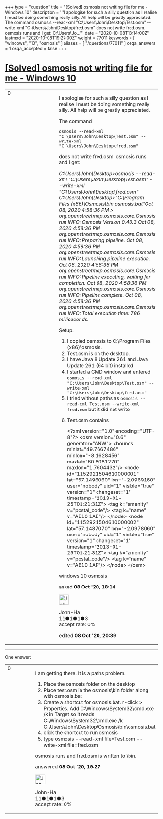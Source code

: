 +++
type = "question"
title = "[Solved] osmosis not writing file for me - Windows 10"
description = '''I apologise for such a silly question as I realise I must be doing something really silly. All help will be greatly appreciated. The command  osmosis --read-xml &quot;C:&#92;Users&#92;John&#92;Desktop&#92;Test.osm&quot; --write-xml &quot;C:&#92;Users&#92;John&#92;Desktop&#92;fred.osm&quot;  does not write fred.osm. osmosis runs and I get: C:&#92;Users&#92;Jo...'''
date = "2020-10-08T18:14:00Z"
lastmod = "2020-10-08T19:27:00Z"
weight = 77011
keywords = [ "windows", "10", "osmosis" ]
aliases = [ "/questions/77011" ]
osqa_answers = 1
osqa_accepted = false
+++

<div class="headNormal">

# [\[Solved\] osmosis not writing file for me - Windows 10](/questions/77011/solved-osmosis-not-writing-file-for-me-windows-10)

</div>

<div id="main-body">

<div id="askform">

<table id="question-table" style="width:100%;">
<colgroup>
<col style="width: 50%" />
<col style="width: 50%" />
</colgroup>
<tbody>
<tr>
<td style="width: 30px; vertical-align: top"><div class="vote-buttons">
<span id="post-77011-upvote" class="ajax-command post-vote up" rel="nofollow" title="I like this post (click again to cancel)"> </span>
<div id="post-77011-score" class="post-score" title="current number of votes">
0
</div>
<span id="post-77011-downvote" class="ajax-command post-vote down" rel="nofollow" title="I dont like this post (click again to cancel)"> </span> <span id="favorite-mark" class="ajax-command favorite-mark" rel="nofollow" title="mark/unmark this question as favorite (click again to cancel)"> </span>
<div id="favorite-count" class="favorite-count">
&#10;</div>
</div></td>
<td><div id="item-right">
<div class="question-body">
<p>I apologise for such a silly question as I realise I must be doing something really silly. All help will be greatly appreciated.</p>
<p>The command</p>
<pre><code>osmosis --read-xml &quot;C:\Users\John\Desktop\Test.osm&quot; --write-xml &quot;C:\Users\John\Desktop\fred.osm&quot;</code></pre>
<p>does not write fred.osm. osmosis runs and I get:</p>
<p><em>C:\Users\John\Desktop&gt;osmosis --read-xml "C:\Users\John\Desktop\Test.osm" --write-xml "C:\Users\John\Desktop\fred.osm" C:\Users\John\Desktop&gt;"C:\Program Files (x86)\Osmosis\bin\osmosis.bat"Oct 08, 2020 4:58:36 PM &gt; org.openstreetmap.osmosis.core.Osmosis run INFO: Osmosis Version 0.48.3 Oct 08, 2020 4:58:36 PM org.openstreetmap.osmosis.core.Osmosis run INFO: Preparing pipeline. Oct 08, 2020 4:58:36 PM org.openstreetmap.osmosis.core.Osmosis run INFO: Launching pipeline execution. Oct 08, 2020 4:58:36 PM org.openstreetmap.osmosis.core.Osmosis run INFO: Pipeline executing, waiting for completion. Oct 08, 2020 4:58:36 PM org.openstreetmap.osmosis.core.Osmosis run INFO: Pipeline complete. Oct 08, 2020 4:58:36 PM org.openstreetmap.osmosis.core.Osmosis run INFO: Total execution time: 786 milliseconds.</em></p>
<p>Setup.</p>
<ol>
<li>I copied osmosis to C:\Program Files (x86)\osmosis.</li>
<li>Test.osm is on the desktop.</li>
<li>I have Java 8 Update 261 and Java Update 261 (64 bit) installed</li>
<li>I started a CMD window and entered <code>osmosis --read-xml "C:\Users\John\Desktop\Test.osm" --write-xml "C:\Users\John\Desktop\fred.osm"</code></li>
<li>I tried without paths as <code>osmosis --read-xml Test.osm --write-xml fred.osm</code> but it did not write</li>
<li><p>Test.osm contains</p>
<p>&lt;?xml version="1.0" encoding="UTF-8"?&gt; &lt;osm version="0.6" generator="ANW"&gt; &lt;bounds minlat="49.7667486" minlon="-8.1628456" maxlat="60.8081270" maxlon="1.7604432"/&gt; &lt;node id="1152921504610000001" lat="57.1496060" lon="-2.0969160" user="nobody" uid="1" visible="true" version="1" changeset="1" timestamp="2013-01-25T01:21:31Z"&gt; &lt;tag k="amenity" v="postal_code"/&gt; &lt;tag k="name" v="AB10 1AB"/&gt; &lt;/node&gt; &lt;node id="1152921504610000002" lat="57.1487070" lon="-2.0978060" user="nobody" uid="1" visible="true" version="1" changeset="1" timestamp="2013-01-25T01:21:31Z"&gt; &lt;tag k="amenity" v="postal_code"/&gt; &lt;tag k="name" v="AB10 1AF"/&gt; &lt;/node&gt; &lt;/osm&gt;</p></li>
</ol>
</div>
<div id="question-tags" class="tags-container tags">
<span class="post-tag tag-link-windows" rel="tag" title="see questions tagged &#39;windows&#39;">windows</span> <span class="post-tag tag-link-10" rel="tag" title="see questions tagged &#39;10&#39;">10</span> <span class="post-tag tag-link-osmosis" rel="tag" title="see questions tagged &#39;osmosis&#39;">osmosis</span>
</div>
<div id="question-controls" class="post-controls">
&#10;</div>
<div class="post-update-info-container">
<div class="post-update-info post-update-info-user">
<p>asked <strong>08 Oct '20, 18:14</strong></p>
<img src="https://secure.gravatar.com/avatar/a99494537d2727b5ac2d5e58ddd6793b?s=32&amp;d=identicon&amp;r=g" class="gravatar" width="32" height="32" alt="John-Ha&#39;s gravatar image" />
<p><span>John-Ha</span><br />
<span class="score" title="11 reputation points">11</span><span title="1 badges"><span class="badge1">●</span><span class="badgecount">1</span></span><span title="1 badges"><span class="silver">●</span><span class="badgecount">1</span></span><span title="3 badges"><span class="bronze">●</span><span class="badgecount">3</span></span><br />
<span class="accept_rate" title="Rate of the user&#39;s accepted answers">accept rate:</span> <span title="John-Ha has no accepted answers">0%</span></p>
</div>
<div class="post-update-info post-update-info-edited">
<p><span> edited <strong>08 Oct '20, 20:39</strong> </span></p>
</div>
</div>
<div id="comments-container-77011" class="comments-container">
&#10;</div>
<div id="comment-tools-77011" class="comment-tools">
&#10;</div>
<div class="clear">
&#10;</div>
<div id="comment-77011-form-container" class="comment-form-container">
&#10;</div>
<div class="clear">
&#10;</div>
</div></td>
</tr>
</tbody>
</table>

------------------------------------------------------------------------

<div class="tabBar">

<span id="sort-top"></span>

<div class="headQuestions">

One Answer:

</div>

</div>

<span id="77013"></span>

<div id="answer-container-77013" class="answer answered-by-owner">

<table style="width:100%;">
<colgroup>
<col style="width: 50%" />
<col style="width: 50%" />
</colgroup>
<tbody>
<tr>
<td style="width: 30px; vertical-align: top"><div class="vote-buttons">
<span id="post-77013-upvote" class="ajax-command post-vote up" rel="nofollow" title="I like this post (click again to cancel)"> </span>
<div id="post-77013-score" class="post-score" title="current number of votes">
0
</div>
<span id="post-77013-downvote" class="ajax-command post-vote down" rel="nofollow" title="I dont like this post (click again to cancel)"> </span>
</div></td>
<td><div class="item-right">
<div class="answer-body">
<p>I am getting there. It is a paths problem.</p>
<ol>
<li>Place the osmosis folder on the desktop</li>
<li>Place test.osm in the osmosis\bin folder along with osmosis.bat</li>
<li>Create a shortcut for osmosis.bat. r-click &gt; Properties. Add C:\Windows\System32\cmd.exe /k in Target so it reads C:\Windows\System32\cmd.exe /k C:\Users\John\Desktop\Osmosis\bin\osmosis.bat</li>
<li>click the shortcut to run osmosis</li>
<li>type osmosis --read-xml file=Test.osm --write-xml file=fred.osm</li>
</ol>
<p>osmosis runs and fred.osm is written to \bin.</p>
</div>
<div class="answer-controls post-controls">
&#10;</div>
<div class="post-update-info-container">
<div class="post-update-info post-update-info-user">
<p>answered <strong>08 Oct '20, 19:27</strong></p>
<img src="https://secure.gravatar.com/avatar/a99494537d2727b5ac2d5e58ddd6793b?s=32&amp;d=identicon&amp;r=g" class="gravatar" width="32" height="32" alt="John-Ha&#39;s gravatar image" />
<p><span>John-Ha</span><br />
<span class="score" title="11 reputation points">11</span><span title="1 badges"><span class="badge1">●</span><span class="badgecount">1</span></span><span title="1 badges"><span class="silver">●</span><span class="badgecount">1</span></span><span title="3 badges"><span class="bronze">●</span><span class="badgecount">3</span></span><br />
<span class="accept_rate" title="Rate of the user&#39;s accepted answers">accept rate:</span> <span title="John-Ha has no accepted answers">0%</span></p>
</div>
</div>
<div id="comments-container-77013" class="comments-container">
&#10;</div>
<div id="comment-tools-77013" class="comment-tools">
&#10;</div>
<div class="clear">
&#10;</div>
<div id="comment-77013-form-container" class="comment-form-container">
&#10;</div>
<div class="clear">
&#10;</div>
</div></td>
</tr>
</tbody>
</table>

</div>

<div class="paginator-container-left">

</div>

</div>

</div>

